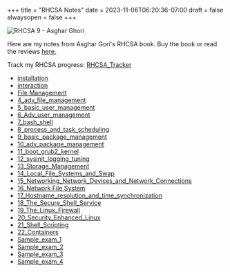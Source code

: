 +++
title = "RHCSA Notes"
date = 2023-11-06T06:20:36-07:00
draft = false
alwaysopen = false
+++ 



![RHCSA 9 - Asghar Ghori](https://m.media-amazon.com/images/I/61nDZ7iz85L._SL1360_.jpg?classes=inline&height=175px)


Here are my notes from Asghar Gori's RHCSA book. Buy the book or read the reviews [here.](https://www.amazon.com/RHCSA-Red-Hat-Enterprise-Linux/dp/1775062163/ref=sr_1_5?crid=2I2WWIIUSBJTS&dib=eyJ2IjoiMSJ9.2cKkf0SVI8xiomxkQTLFdBIEKbc49QuIPVsHACMMTYzz4pdrJTIwdtMFfjNNmDPyqPrL2VYFRocsneNku2P1MtH7gXk7YbF0sC6U9-dYMU5wlAWxikYs-sj22p5QuaM_XtjaT5LcbsQwOuuxrFO3XBfnKZzjA8gEL5lVmHbtQcnBNYghDRqnG3HdIqtdmboHHXvzT2iQqBEOK61foukrWBrj6R3ZzPYnZ7ApPXU36qs.v2EwAB-KyjpyzfN0rZogW8boUhf2xdc0KN0HwhpUUDs&dib_tag=se&keywords=rhcsa+9&qid=1718810780&sprefix=rhcsa+9%2Caps%2C152&sr=8-5)

Track my RHCSA progress: [RHCSA_Tracker](RHCSA_Tracker.md)

- [installation](1_installation.md)
- [interaction](2_interaction.md)
- [File Management](3_file_management.md)
- [4_adv_file_management](4_adv_file_management.md)
- [5_basic_user_management](5_basic_user_management.md)
- [6_Adv_user_management](6_Adv_user_management.md)
- [7_bash_shell](7_bash_shell.md)
- [8_process_and_task_scheduling](8_process_and_task_scheduling.md)
- [9_basic_package_management](9_basic_package_management.md)
- [10_adv_package_management](10_adv_package_management.md)
- [11_boot_grub2_kernel](11_boot_grub2_kernel.md)
- [12_sysinit_logging_tuning](12_sysinit_logging_tuning.md)
- [13_Storage_Management](13_Storage_Management.md)
- [14_Local_File_Systems_and_Swap](14_Local_File_Systems_and_Swap.md)
- [15_Networking_Network_Devices_and_Network_Connections](15_Networking_Network_Devices_and_Network_Connections.md)
- [16_Network File System](16_Network%20File%20System.md)
- [17_Hostname_resolution_and_time_synchronization](17_Hostname_resolution_and_time_synchronization.md)
- [18_The_Secure_Shell_Service](18_The_Secure_Shell_Service.md)
- [19_The_Linux_Firewall](19_The_Linux_Firewall.md)
- [20_Security_Enhanced_Linux](20_Security_Enhanced_Linux.md)
- [21_Shell_Scripting](21_Shell_Scripting.md)
- [22_Containers](22_Containers.md)
- [Sample_exam_1](Sample_exam_1.md)
- [Sample_exam_2](Sample_exam_2.md)
- [Sample_exam_3](Sample_exam_3.md)
- [Sample_exam_4](Sample_exam_4.md)                                                                                 
